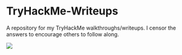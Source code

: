 # TryHackMe-Writeups
A repository for my TryHackMe walkthroughs/writeups. I censor the answers to encourage others to follow along.

<img src="https://tryhackme-badges.s3.amazonaws.com/PhotonFlash.png" />
